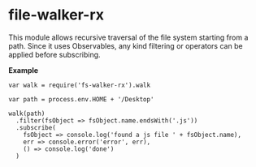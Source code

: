 # file-walker-rx

This module allows recursive traversal of the file system starting from a path. Since it uses Observables, any kind filtering or operators can be applied before subscribing.

**Example**

```
var walk = require('fs-walker-rx').walk

var path = process.env.HOME + '/Desktop'

walk(path)
  .filter(fsObject => fsObject.name.endsWith('.js'))
  .subscribe(
    fsObject => console.log('found a js file ' + fsObject.name),
    err => console.error('error', err),
    () => console.log('done')
  )
```
